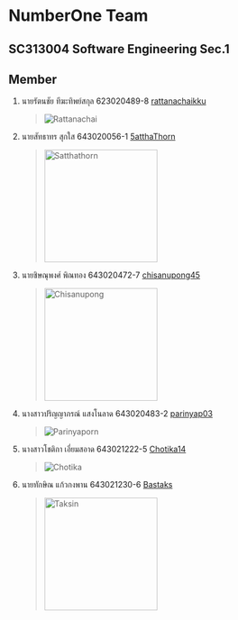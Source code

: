 # NumberOne Team

## SC313004 Software Engineering Sec.1

## Member

1. นายรัตนชัย ทีฆะทิพย์สกุล 623020489-8 [rattanachaikku](https://github.com/rattanachaikku)

   > ![Rattanachai](media/picture_student.png)

2. นายสัทธาทร สุกใส 643020056-1 [5atthaThorn](https://github.com/5atthaThorn)

   > <img src="media/satthathornphoto.jpg" alt="Satthathorn" width="200"/>

3. นายชิษณุพงศ์ พิณทอง 643020472-7	 [chisanupong45](https://github.com/chisanupong45)

   > <img src="media/chisanupong.jpg" alt="Chisanupong" width="200"/>
   
4. นางสาวปริญญาภรณ์ แสงโนลาด  643020483-2 [parinyap03](https://github.com/parinyap03)

   > ![Parinyaporn](media/parinyaporn.jpg)
   
5. นางสาวโชติกา เอี่ยมสอาด 643021222-5 [Chotika14](https://github.com/Chotika14)
   > ![Chotika](media/chotika.jpg)

6. นายทักษิณ แก้วกงพาน 643021230-6 [Bastaks](https://github.com/Bastaks)	
   > <img src="media/taksin.jpg" alt="Taksin" width="200"/>


